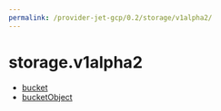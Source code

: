 ```yaml
---
permalink: /provider-jet-gcp/0.2/storage/v1alpha2/
---
```


# storage.v1alpha2



* [bucket](bucket.md)
* [bucketObject](bucketObject.md)